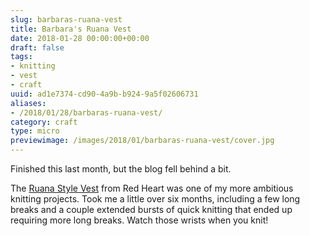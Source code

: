 ```yaml
---
slug: barbaras-ruana-vest
title: Barbara's Ruana Vest
date: 2018-01-28 00:00:00+00:00
draft: false
tags:
- knitting
- vest
- craft
uuid: ad1e7374-cd90-4a9b-b924-9a5f02606731
aliases:
- /2018/01/28/barbaras-ruana-vest/
category: craft
type: micro
previewimage: /images/2018/01/barbaras-ruana-vest/cover.jpg
---
```

Finished this last month, but the blog fell behind a bit.
<!-- TEASER_END -->

The [Ruana Style Vest][] from Red Heart was one of my more ambitious knitting projects. Took me a little over
six months, including a few long breaks and a couple extended bursts of quick knitting that ended up requiring
more long breaks. Watch those wrists when you knit!

[Ruana Style Vest]: http://www.redheart.com/free-patterns/ruana-style-vest